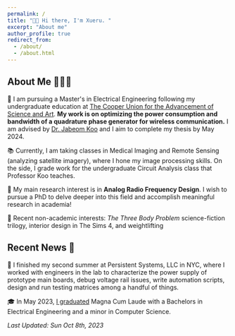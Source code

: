 ```yaml
---
permalink: /
title: "👋🏻 Hi there, I'm Xueru. "
excerpt: "About me"
author_profile: true
redirect_from: 
  - /about/
  - /about.html
---
```


## About Me 👩🏻‍🎓
🔬 I am pursuing a Master's in Electrical Engineering following my undergraduate education at [The Cooper Union for the Advancement of Science and Art](https://cooper.edu/welcome). **My work is on optimizing the power consumption and bandwidth of a quadrature phase generator for wireless communication.** I am advised by [Dr. Jabeom Koo](https://cooper.edu/academics/people/ja-beom-koo) and I aim to complete my thesis by May 2024. 

📚 Currently, I am taking classes in Medical Imaging and Remote Sensing (analyzing satellite imagery), where I hone my image processing skills. On the side, I grade work for the undergraduate Circuit Analysis class that Professor Koo teaches.

🛜 My main research interest is in **Analog Radio Frequency Design**. I wish to pursue a PhD to delve deeper into this field and accomplish meaningful research in academia!

📖 Recent non-academic interests: _The Three Body Problem_ science-fiction trilogy, interior design in The Sims 4, and weightlifting 

## Recent News 🎉
📡 I finished my second summer at Persistent Systems, LLC in NYC, where I worked with engineers in the lab to characterize the power supply of prototype main boards, debug voltage rail issues, write automation scripts, design and run testing matrices among a handful of things. 

🎓 In May 2023, [I graduated](https://cooper.edu/gallery/commencement-2023#img_gallery-15) Magna Cum Laude with a Bachelors in Electrical Engineering and a minor in Computer Science.

_Last Updated: Sun Oct 8th, 2023_
